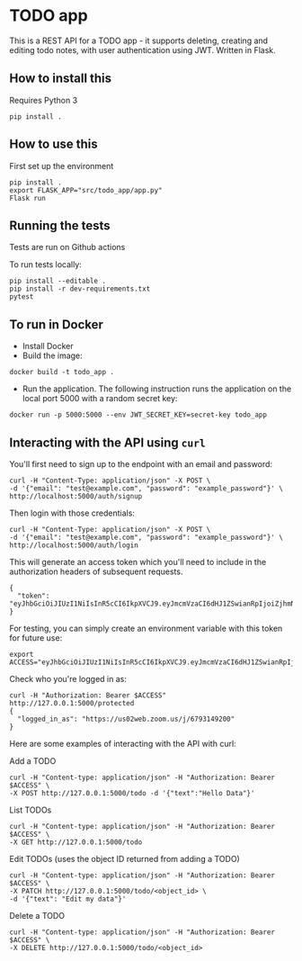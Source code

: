 # TODO app

This is a REST API for a TODO app - it supports deleting, creating and editing todo notes, with user
 authentication using JWT. Written in Flask.

## How to install this

Requires Python 3

```
pip install .
```

## How to use this


First set up the environment

```
pip install .
export FLASK_APP="src/todo_app/app.py"
Flask run
```


## Running the tests

Tests are run on Github actions

To run tests locally:

```
pip install --editable .   
pip install -r dev-requirements.txt
pytest
```

## To run in Docker

* Install Docker
* Build the image:

```
docker build -t todo_app . 
```

* Run the application.
  The following instruction runs the application on the local port 5000 with a random secret key:

```
docker run -p 5000:5000 --env JWT_SECRET_KEY=secret-key todo_app
```
## Interacting with the API using `curl`

You'll first need to sign up to the endpoint with an email and password:
```
curl -H "Content-Type: application/json" -X POST \
-d '{"email": "test@example.com", "password": "example_password"}' \
http://localhost:5000/auth/signup
```
Then login with those credentials:
```
curl -H "Content-Type: application/json" -X POST \
-d '{"email": "test@example.com", "password": "example_password"}' \
http://localhost:5000/auth/login
```
This will generate an access token which you'll need to include in the authorization headers of subsequent requests.
```
{
  "token": "eyJhbGciOiJIUzI1NiIsInR5cCI6IkpXVCJ9.eyJmcmVzaCI6dHJ1ZSwianRpIjoiZjhmNDlmMjUtNTQ4OS00NmRjLTkyOWUtZTU2Y2QxOGZhNzRlIiwidXNlcl9jbGFpbXMiOnt9LCJuYmYiOjE0NzQ0NzQ3OTEsImlhdCI6MTQ3NDQ3NDc5MSwiaWRlbnRpdHkiOiJ0ZXN0IiwiZXhwIjoxNDc0NDc1NjkxLCJ0eXBlIjoiYWNjZXNzIn0.vCy0Sec61i9prcGIRRCbG8e9NV6_wFH2ICFgUGCLKpc"
}
```
For testing, you can simply create an environment variable with this token for future use:
```
export ACCESS="eyJhbGciOiJIUzI1NiIsInR5cCI6IkpXVCJ9.eyJmcmVzaCI6dHJ1ZSwianRpIjoiZjhmNDlmMjUtNTQ4OS00NmRjLTkyOWUtZTU2Y2QxOGZhNzRlIiwidXNlcl9jbGFpbXMiOnt9LCJuYmYiOjE0NzQ0NzQ3OTEsImlhdCI6MTQ3NDQ3NDc5MSwiaWRlbnRpdHkiOiJ0ZXN0IiwiZXhwIjoxNDc0NDc1NjkxLCJ0eXBlIjoiYWNjZXNzIn0.vCy0Sec61i9prcGIRRCbG8e9NV6_wFH2ICFgUGCLKpc"
```
Check who you're logged in as:
```
curl -H "Authorization: Bearer $ACCESS" http://127.0.0.1:5000/protected
{
  "logged_in_as": "https://us02web.zoom.us/j/6793149200"
}
```
Here are some examples of interacting with the API with curl:

Add a TODO
```
curl -H "Content-type: application/json" -H "Authorization: Bearer $ACCESS" \
-X POST http://127.0.0.1:5000/todo -d '{"text":"Hello Data"}'
```
List TODOs
```
curl -H "Content-type: application/json" -H "Authorization: Bearer $ACCESS" \
-X GET http://127.0.0.1:5000/todo
```

Edit TODOs (uses the object ID returned from adding a TODO)

```
curl -H "Content-type: application/json" -H "Authorization: Bearer $ACCESS" \
-X PATCH http://127.0.0.1:5000/todo/<object_id> \
-d '{"text": "Edit my data"}'
```

Delete a TODO
```
curl -H "Content-type: application/json" -H "Authorization: Bearer $ACCESS" \
-X DELETE http://127.0.0.1:5000/todo/<object_id>
```
